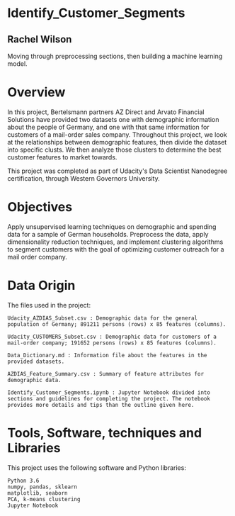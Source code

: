# Identify_Customer_Segments
## Rachel Wilson
Moving through preprocessing sections, then building a machine learning model.

# Overview

In this project, Bertelsmann partners AZ Direct and Arvato Financial Solutions have provided two datasets one with demographic information about the people of Germany, and one with that same information for customers of a mail-order sales company. Throughout this project, we look at the relationships between demographic features, then divide the dataset into specific clusts. We then analyze those clusters to determine the best customer features to market towards.

This project was completed as part of Udacity's Data Scientist Nanodegree certification, through Western Governors University.

# Objectives

Apply unsupervised learning techniques on demographic and spending data for a sample of German households. Preprocess the data, apply dimensionality reduction techniques, and implement clustering algorithms to segment customers with the goal of optimizing customer outreach for a mail order company.

# Data Origin

 The files used in the project:

    Udacity_AZDIAS_Subset.csv : Demographic data for the general population of Germany; 891211 persons (rows) x 85 features (columns).
    
    Udacity_CUSTOMERS_Subset.csv : Demographic data for customers of a mail-order company; 191652 persons (rows) x 85 features (columns).
    
    Data_Dictionary.md : Information file about the features in the provided datasets.
    
    AZDIAS_Feature_Summary.csv : Summary of feature attributes for demographic data.
    
    Identify_Customer_Segments.ipynb : Jupyter Notebook divided into sections and guidelines for completing the project. The notebook provides more details and tips than the outline given here.

# Tools, Software, techniques and Libraries

This project uses the following software and Python libraries:

    Python 3.6
    numpy, pandas, sklearn
    matplotlib, seaborn
    PCA, k-means clustering
    Jupyter Notebook
